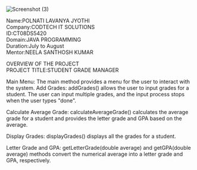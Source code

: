 ![Screenshot (3)](https://github.com/user-attachments/assets/04d0fece-4bb0-43a1-88dc-70bf343b35d3)

Name:POLNATI LAVANYA JYOTHI  
Company:CODTECH IT SOLUTIONS  
ID:CT08DS5420  
Domain:JAVA PROGRAMMING   
Duration:July to August   
Mentor:NEELA SANTHOSH KUMAR   

OVERVIEW OF THE PROJECT  
PROJECT TITLE:STUDENT GRADE MANAGER

Main Menu:
The main method provides a menu for the user to interact with the system.
Add Grades:
addGrades() allows the user to input grades for a student. The user can input multiple grades, and the input process stops when the user types "done".

Calculate Average Grade:
calculateAverageGrade() calculates the average grade for a student and provides the letter grade and GPA based on the average.

Display Grades:
displayGrades() displays all the grades for a student.

Letter Grade and GPA:
getLetterGrade(double average) and getGPA(double average) methods convert the numerical average into a letter grade and GPA, respectively.
